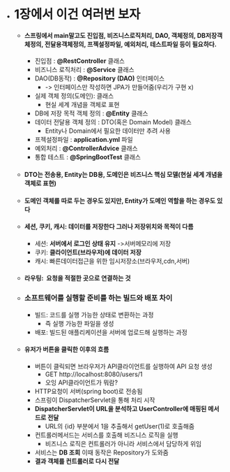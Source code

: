 - # 1장에서 이건 여러번 보자
	- #### 스프링에서 main말고도 진입점, 비즈니스로직처리, DAO, 객체정의, DB저장객체정의, 전달용객체정의, 프젝설정파일, 예외처리, 테스트파일 등이 필요하다. 
		- 진입점 : **@RestController** 클래스
		- 비즈니스 로직처리 :  **@Service** 클래스
		- DAO(DB동작) :  **@Repository (DAO)** 인터페이스 
			- -> 인터페이스만 작성하면 JPA가 만들어줌(우리가 구현 x)
		- 실제 객체 정의(도메인): 클래스
			- 현실 세계 개념을 객체로 표현
		- DB에 저장 목적 객체 정의 : **@Entity** 클래스
		- 데이터 전달용 객체 정의 : DTO(혹은 Domain Model) 클래스
			- Entity나 Domain에서 필요한 데이터만 추려 사용
		- 프젝설정파일 : **application.yml** 파일
		- 예외처리 : **@ControllerAdvice** 클래스
		- 통합 테스트 : **@SpringBootTest** 클래스 
	- #### DTO는 전송용, Entity는 DB용, 도메인은 비즈니스 핵심 모델(현실 세계 개념을 객체로 표현)
	- #### **도메인 객체를 따로 두는 경우도 있지만, Entity가 도메인 역할을 하는 경우도 있다**
	- #### 세션, 쿠키, 캐시: 데이터를 저장한다 그러나 저장위치와 목적이 다름
		- 세션: **서버에서 로그인 상태 유지** ->서버메모리에 저장
		- 쿠키: **클라이언트(브라우저)에 데이터 저장**
		- 캐시: 빠른데이터접근을 위한 임시저장소(브라우저,cdn,서버)
	- #### 라우팅:  **요청을 적절한 곳으로 연결하는 것**
	- ### 소프트웨어를 실행할 준비를 하는 빌드와 배포 차이
		- 빌드: 코드를 실행 가능한 상태로 변환하는 과정
			- 즉 실행 가능한 파일을 생성
		- 배포: 빌드된 애플리케이션을 서버에 업로드해 실행하는 과정
	- #### 유저가 버튼을 클릭한 이후의 흐름
		- 버튼이 클릭되면 브라우저가 API클라이언트를 실행하여 API 요청 생성 
			- GET http://localhost:8080/users/1
			- 오잉 API클라이언트가 뭐람?
		- HTTP요청이 서버(spring boot)로 전송됨
		- 스프링이 DispatcherServlet을 통해 처리 시작
		- **DispatcherServlet이 URL을 분석하고 UserController에 매핑된 메서드로 전달**
			- URL의 {id} 부분에서 1을 추출해서 getUser(1)로 호출해줌
		- 컨트롤러메서드는 서비스를 호출해 비즈니스 로직을 실행
			- 비즈니스 로직은 컨트롤러가 아니라 서비스에서 담당하게 위임
		- 서비스는 **DB 조회** 이때 동작은 Repository가 도와줌
		- **결과 객체를 컨트롤러로 다시 전달**